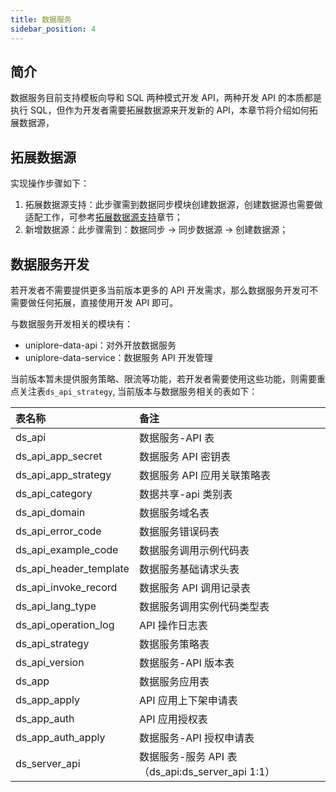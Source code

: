 ```yaml
---
title: 数据服务
sidebar_position: 4
---
```


## 简介

数据服务目前支持模板向导和 SQL 两种模式开发 API，两种开发 API 的本质都是执行 SQL，但作为开发者需要拓展数据源来开发新的 API，本章节将介绍如何拓展数据源，

## 拓展数据源

实现操作步骤如下：

1. 拓展数据源支持：此步骤需到数据同步模块创建数据源，创建数据源也需要做适配工作，可参考[拓展数据源支持](/docs/dev-docs/application/extend_datasource)章节；
2. 新增数据源：此步骤需到：数据同步 -> 同步数据源 -> 创建数据源；

## 数据服务开发

若开发者不需要提供更多当前版本更多的 API 开发需求，那么数据服务开发可不需要做任何拓展，直接使用开发 API 即可。

与数据服务开发相关的模块有：

- uniplore-data-api：对外开放数据服务
- uniplore-data-service：数据服务 API 开发管理

当前版本暂未提供服务策略、限流等功能，若开发者需要使用这些功能，则需要重点关注表`ds_api_strategy`, 当前版本与数据服务相关的表如下：

| 表名称                 | 备注                                             |
| :--------------------- | :----------------------------------------------- |
| ds_api                 | 数据服务-API 表                                  |
| ds_api_app_secret      | 数据服务 API 密钥表                              |
| ds_api_app_strategy    | 数据服务 API 应用关联策略表                      |
| ds_api_category        | 数据共享-api 类别表                              |
| ds_api_domain          | 数据服务域名表                                   |
| ds_api_error_code      | 数据服务错误码表                                 |
| ds_api_example_code    | 数据服务调用示例代码表                           |
| ds_api_header_template | 数据服务基础请求头表                             |
| ds_api_invoke_record   | 数据服务 API 调用记录表                          |
| ds_api_lang_type       | 数据服务调用实例代码类型表                       |
| ds_api_operation_log   | API 操作日志表                                   |
| ds_api_strategy        | 数据服务策略表                                   |
| ds_api_version         | 数据服务-API 版本表                              |
| ds_app                 | 数据服务应用表                                   |
| ds_app_apply           | API 应用上下架申请表                             |
| ds_app_auth            | API 应用授权表                                   |
| ds_app_auth_apply      | 数据服务-API 授权申请表                          |
| ds_server_api          | 数据服务-服务 API 表（ds_api:ds_server_api 1:1） |
